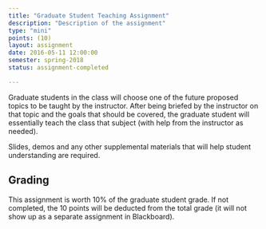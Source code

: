 ```yaml
---
title: "Graduate Student Teaching Assignment"
description: "Description of the assignment"
type: "mini"
points: (10)
layout: assignment
date: 2016-05-11 12:00:00
semester: spring-2018
status: assignment-completed

---
```


Graduate students in the class will choose one of the future proposed topics to be taught by the instructor.  After being briefed by the instructor on that topic and the goals that should be covered, the graduate student will essentially teach the class that subject (with help from the instructor as needed).  

Slides, demos and any other supplemental materials that will help student understanding are required.

## Grading

This assignment is worth 10% of the graduate student grade.  If not completed, the 10 points will be deducted from the total grade (it will not show up as a separate assignment in Blackboard).
